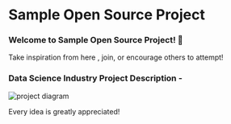 # Sample Open Source Project

### Welcome to Sample Open Source Project! 👋

Take inspiration from here , join, or encourage others to attempt!

### Data Science Industry Project Description - 

![project diagram](https://user-images.githubusercontent.com/92079088/196067682-c2a9ccee-c9e7-4035-8e5d-1f1eff798b57.png)

Every idea is greatly appreciated!

